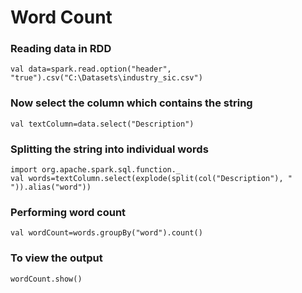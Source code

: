# Word Count 

### Reading data in RDD
```
val data=spark.read.option("header", "true").csv("C:\Datasets\industry_sic.csv")
```

### Now select the column which contains the string
```
val textColumn=data.select("Description")
```
### Splitting the string into individual words
```
import org.apache.spark.sql.function._
val words=textColumn.select(explode(split(col("Description"), " ")).alias("word"))
```

### Performing word count
```
val wordCount=words.groupBy("word").count()
```
### To view the output
```
wordCount.show()
```
